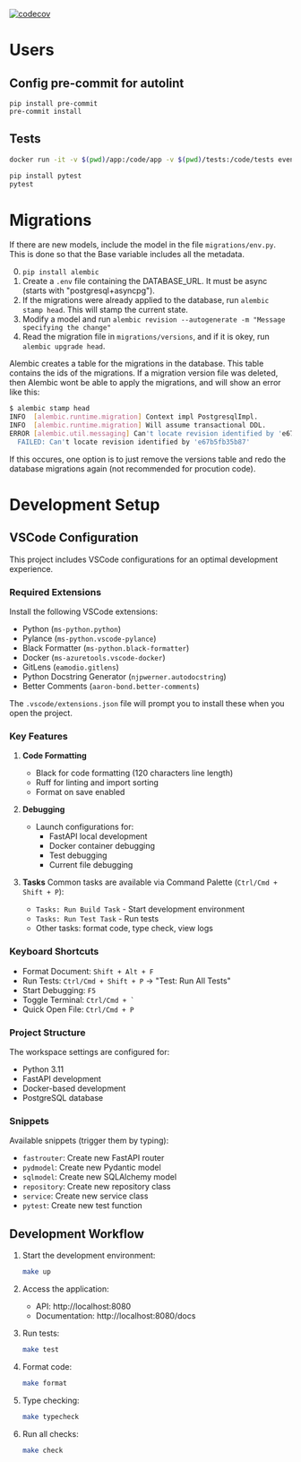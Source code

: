 [![codecov](https://codecov.io/gh/EvenTITO/backend/graph/badge.svg?token=8HYPP8CZJ6)](https://codecov.io/gh/EvenTITO/backend)

# Users

## Config pre-commit for autolint
```
pip install pre-commit
pre-commit install
```

## Tests
```bash
docker run -it -v $(pwd)/app:/code/app -v $(pwd)/tests:/code/tests eventito:latest bash
```

```bash
pip install pytest
pytest
```


# Migrations

If there are new models, include the model in the file `migrations/env.py`. This is done so that the Base variable includes all the metadata.

0. `pip install alembic`
1. Create a `.env` file containing the DATABASE_URL. It must be async (starts with "postgresql+asyncpg").
2. If the migrations were already applied to the database, run `alembic stamp head`. This will stamp the current state.
3. Modify a model and run  `alembic revision --autogenerate -m "Message specifying the change"`
4. Read the migration file in `migrations/versions`, and if it is okey, run `alembic upgrade head`.


Alembic creates a table for the migrations in the database. This table contains the ids of the migrations. If a migration version file was deleted, then Alembic wont be able to apply the migrations, and will show an error like this:

```bash
$ alembic stamp head
INFO  [alembic.runtime.migration] Context impl PostgresqlImpl.
INFO  [alembic.runtime.migration] Will assume transactional DDL.
ERROR [alembic.util.messaging] Can't locate revision identified by 'e67b5fb35b87'
  FAILED: Can't locate revision identified by 'e67b5fb35b87'
```

If this occures, one option is to just remove the versions table and redo the database migrations again (not recommended for procution code).

# Development Setup

## VSCode Configuration
This project includes VSCode configurations for an optimal development experience.

### Required Extensions
Install the following VSCode extensions:
- Python (`ms-python.python`)
- Pylance (`ms-python.vscode-pylance`)
- Black Formatter (`ms-python.black-formatter`)
- Docker (`ms-azuretools.vscode-docker`)
- GitLens (`eamodio.gitlens`)
- Python Docstring Generator (`njpwerner.autodocstring`)
- Better Comments (`aaron-bond.better-comments`)

The `.vscode/extensions.json` file will prompt you to install these when you open the project.

### Key Features
1. **Code Formatting**
   - Black for code formatting (120 characters line length)
   - Ruff for linting and import sorting
   - Format on save enabled

2. **Debugging**
   - Launch configurations for:
     - FastAPI local development
     - Docker container debugging
     - Test debugging
     - Current file debugging

3. **Tasks**
   Common tasks are available via Command Palette (`Ctrl/Cmd + Shift + P`):
   - `Tasks: Run Build Task` - Start development environment
   - `Tasks: Run Test Task` - Run tests
   - Other tasks: format code, type check, view logs

### Keyboard Shortcuts
- Format Document: `Shift + Alt + F`
- Run Tests: `Ctrl/Cmd + Shift + P` -> "Test: Run All Tests"
- Start Debugging: `F5`
- Toggle Terminal: `` Ctrl/Cmd + ` ``
- Quick Open File: `Ctrl/Cmd + P`

### Project Structure
The workspace settings are configured for:
- Python 3.11
- FastAPI development
- Docker-based development
- PostgreSQL database

### Snippets
Available snippets (trigger them by typing):
- `fastrouter`: Create new FastAPI router
- `pydmodel`: Create new Pydantic model
- `sqlmodel`: Create new SQLAlchemy model
- `repository`: Create new repository class
- `service`: Create new service class
- `pytest`: Create new test function

## Development Workflow
1. Start the development environment:
   ```bash
   make up
   ```

2. Access the application:
   - API: http://localhost:8080
   - Documentation: http://localhost:8080/docs

3. Run tests:
   ```bash
   make test
   ```

4. Format code:
   ```bash
   make format
   ```

5. Type checking:
   ```bash
   make typecheck
   ```

6. Run all checks:
   ```bash
   make check
   ```
